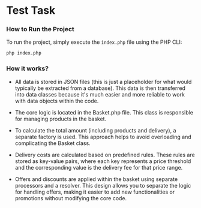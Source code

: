 # Test Task

### How to Run the Project

To run the project, simply execute the `index.php` file using the PHP CLI:

```bash
php index.php
```


### How it works?

- All data is stored in JSON files (this is just a placeholder for what would typically be extracted 
from a database). This data is then transferred into data classes because it's much easier and more reliable to work with data objects within the code.

- The core logic is located in the Basket.php file. This class is responsible for managing products in 
the basket.

- To calculate the total amount (including products and delivery), a separate factory is used. 
This approach helps to avoid overloading and complicating the Basket class.

- Delivery costs are calculated based on predefined rules. These rules are stored as key-value 
pairs, where each key represents a price threshold and the corresponding value is the delivery fee for that price range.

- Offers and discounts are applied within the basket using separate processors and a resolver. 
This design allows you to separate the logic for handling offers, making it easier to add new functionalities or promotions without modifying the core code.
